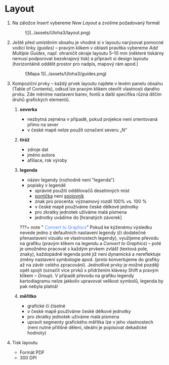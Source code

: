 # Layout

1.  Na záložce *Insert* vybereme *New Layout* a zvolíme požadovaný formát

    <figure markdown>
      ![](../assets/Uloha3/layout.png)
    </figure>

2.  Ještě před umístěním obsahu je vhodné si v layoutu narýsovat pomocné vodící linky *(guides)* – pravým klikem v oblasti pravítka vybereme *Add Multiple Guides*, např. ohraničit okraje layoutu 5–10 mm (některé tiskárny nemusí podporovat bezokrajový tisk) a připravit si design layoutu (horizontálně oddělit prostor pro nadpis, mapový rám apod.)
    <figure markdown>
    ![Mapa 1](../assets/Uloha3/guides.png)
    </figure>

3.  Kompoziční prvky – každý prvek layoutu najdete v levém panelu obsahu (Table of Contents), odkud lze pravým klikem otevřít vlastnosti daného prvku. Zde měníme nastavení barev, fontů a další specifika různá dílčím druhů grafických elementů.
    1.	**severka**
        -   nezbytná zejména v případě, pokud projekce není orientovaná přímo na sever
        -   v české mapě nelze použít označení severu „N“
    2.  **tiráž**
        -   zdroje dat
        -   jméno autora
        -   afiliace, rok výroby
    3.  **legenda**
        -   název legendy (rozhodně není "legenda")
        -   popisky v legendě
            -   správné použití oddělovačů desetinných míst
            -   [pomlčka](https://prirucka.ujc.cas.cz/?id=165) není [spojovník](https://prirucka.ujc.cas.cz/?id=164)
            -   znak pro procenta: významový rozdíl 100% vs. 100 %
            -   v české mapě používáme české délkové jednotky
            -   pro zkratky jednotek užíváme malá písmena
            -   jednotky uvádíme do [hranatých závorek]

        ???+ note "&nbsp;<span style="color:#448aff">Convert to Graphics</span>"
            Pokud ke kýženému výsledku nevede jedno z defaultních nastavení legendy (či dodatečné přenastavení vizuálu ve vlastnostech legendy), využijeme převodu na grafiku (pravým klikem na legendu a *Convert to Graphics*) – poté je umožněno pracovat s každým prvkem zvlášť (textová pole, znaky), každopádně legenda poté již není dynamická a nereflektuje změny nastavení symbologie apod. (proto konvertujeme do grafiky až na závěr celého zpracování). Jednotlivé prvky je možné později opět spojit (označit více prvků s přidržením klávesy Shift a pravým klikem – *Group*). V případě převodu na grafiku legendy kartodiagramu nelze jakkoliv upravovat velikost symbolů, legenda by pak nebyla platná!
    
    4.  **měřítko**
        -   grafické či číselné
        -   v české mapě používáme české délkové jednotky
        -   pro zkratky jednotek užíváme malá písmena
        -   upravit segmenty grafického měřítka lze v jeho vlastnostech (není nutné přílišné dělení, ideální je popisovat dekadické hodnoty)

4.  Tisk layoutu
    -   Formát PDF
    -   300 DPI